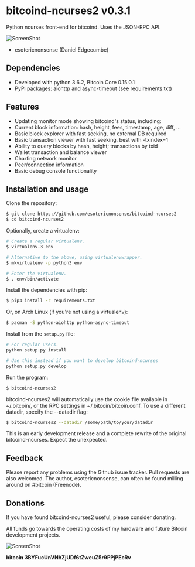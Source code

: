 # bitcoind-ncurses2 v0.3.1

Python ncurses front-end for bitcoind. Uses the JSON-RPC API.

![ScreenShot](/img/bitcoind-ncurses2.gif)

- esotericnonsense (Daniel Edgecumbe)

## Dependencies

* Developed with python 3.6.2, Bitcoin Core 0.15.0.1
* PyPi packages: aiohttp and async-timeout (see requirements.txt)

## Features

* Updating monitor mode showing bitcoind's status, including:
* Current block information: hash, height, fees, timestamp, age, diff, ...
* Basic block explorer with fast seeking, no external DB required
* Basic transaction viewer with fast seeking, best with -txindex=1
* Ability to query blocks by hash, height; transactions by txid
* Wallet transaction and balance viewer
* Charting network monitor
* Peer/connection information
* Basic debug console functionality

## Installation and usage

Clone the repository:
```bash
$ git clone https://github.com/esotericnonsense/bitcoind-ncurses2
$ cd bitcoind-ncurses2
```

Optionally, create a virtualenv:
```bash
# Create a regular virtualenv.
$ virtualenv-3 env

# Alternative to the above, using virtualenvwrapper.
$ mkvirtualenv -p python3 env

# Enter the virtualenv.
$ . env/bin/activate
```

Install the dependencies with pip:
```bash
$ pip3 install -r requirements.txt
```

Or, on Arch Linux (if you're not using a virtualenv):
```bash
$ pacman -S python-aiohttp python-async-timeout
```

Install from the `setup.py` file:
```bash
# For regular users.
python setup.py install

# Use this instead if you want to develop bitcoind-ncurses
python setup.py develop
```

Run the program:
```bash
$ bitcoind-ncurses2
```

bitcoind-ncurses2 will automatically use the cookie file available in
~/.bitcoin/, or the RPC settings in ~/.bitcoin/bitcoin.conf. To use a different
datadir, specify the --datadir flag:

```bash
$ bitcoind-ncurses2 --datadir /some/path/to/your/datadir
```

This is an early development release and a complete rewrite of the original
bitcoind-ncurses. Expect the unexpected.

Feedback
--------

Please report any problems using the Github issue tracker. Pull requests are
also welcomed.
The author, esotericnonsense, can often be found milling around on #bitcoin
(Freenode).

Donations
---------

If you have found bitcoind-ncurses2 useful, please consider donating.

All funds go towards the operating costs of my hardware and future
Bitcoin development projects.

![ScreenShot](/img/3BYFucUnVNhZjUDf6tZweuZ5r9PPjPEcRv.png)

**bitcoin 3BYFucUnVNhZjUDf6tZweuZ5r9PPjPEcRv**
